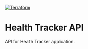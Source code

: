 [![Terraform](https://github.com/Andrej988/health-tracker-api/actions/workflows/terraform.yml/badge.svg)](https://github.com/Andrej988/health-tracker-api/actions/workflows/terraform.yml)

# Health Tracker API

API for Health Tracker application.
